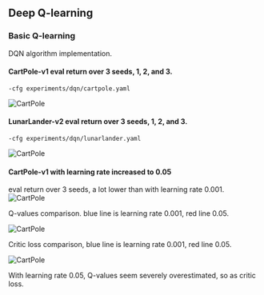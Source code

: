 
## Deep Q-learning

### Basic Q-learning
DQN algorithm implementation.

#### CartPole-v1 eval return over 3 seeds, 1, 2, and 3.
`-cfg experiments/dqn/cartpole.yaml`

![CartPole](https://github.com/wuwowuyi/Berkeley-CS285-Deep-Reinforcement-Learning/blob/learning/hw3/result_plots/cartpole.png)

#### LunarLander-v2 eval return over 3 seeds, 1, 2, and 3.
`-cfg experiments/dqn/lunarlander.yaml`

![CartPole](https://github.com/wuwowuyi/Berkeley-CS285-Deep-Reinforcement-Learning/blob/learning/hw3/result_plots/lunarlander.png)

#### CartPole-v1 with learning rate increased to 0.05
eval return over 3 seeds, a lot lower than with learning rate 0.001.
![CartPole](https://github.com/wuwowuyi/Berkeley-CS285-Deep-Reinforcement-Learning/blob/learning/hw3/result_plots/cartpole-lr.png)

Q-values comparison. blue line is learning rate 0.001, red line 0.05.

![CartPole](https://github.com/wuwowuyi/Berkeley-CS285-Deep-Reinforcement-Learning/blob/learning/hw3/result_plots/cartpole-qvalues.png)

Critic loss comparison, blue line is learning rate 0.001, red line 0.05.

![CartPole](https://github.com/wuwowuyi/Berkeley-CS285-Deep-Reinforcement-Learning/blob/learning/hw3/result_plots/cartpole-critic.png)

With learning rate 0.05, Q-values seem severely overestimated, so as critic loss.

